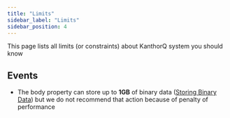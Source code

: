 ```yaml
---
title: "Limits"
sidebar_label: "Limits"
sidebar_position: 4
---
```


This page lists all limits (or constraints) about KanthorQ system you should know

## Events

- The body property can store up to **1GB** of binary data ([Storing Binary Data](https://jdbc.postgresql.org/documentation/binary-data/)) but we do not recommend that action because of penalty of performance
